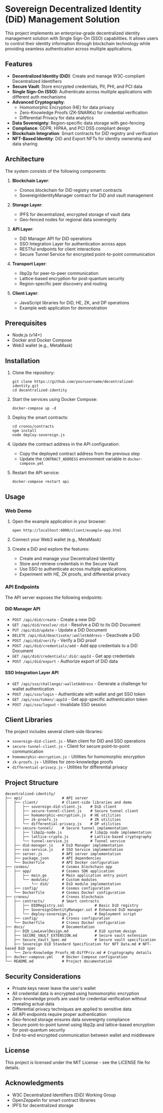 # Sovereign Decentralized Identity (DiD) Management Solution

This project implements an enterprise-grade decentralized identity management solution with Single Sign-On (SSO) capabilities. It allows users to control their identity information through blockchain technology while providing seamless authentication across multiple applications.

## Features

- **Decentralized Identity (DiD)**: Create and manage W3C-compliant Decentralized Identifiers
- **Secure Vault**: Store encrypted credentials, PII, PHI, and PCI data
- **Single Sign-On (SSO)**: Authenticate across multiple applications with different auth mechanisms
- **Advanced Cryptography**:
  - Homomorphic Encryption (HE) for data privacy
  - Zero-Knowledge Proofs (ZK-SNARKs) for credential verification
  - Differential Privacy for data analytics
- **Data Sovereignty**: Region-specific data storage with geo-fencing
- **Compliance**: GDPR, HIPAA, and PCI DSS compliant design
- **Blockchain Integration**: Smart contracts for DiD registry and verification
- **NFT-Based Identity**: DiD and Export NFTs for identity ownership and data sharing

## Architecture

The system consists of the following components:

1. **Blockchain Layer**:
   - Cronos blockchain for DiD registry smart contracts
   - SovereignIdentityManager contract for DiD and vault management

2. **Storage Layer**:
   - IPFS for decentralized, encrypted storage of vault data
   - Geo-fenced nodes for regional data sovereignty

3. **API Layer**:
   - DiD Manager API for DiD operations
   - SSO Integration Layer for authentication across apps
   - RESTful endpoints for client interactions
   - Secure Tunnel Service for encrypted point-to-point communication

4. **Transport Layer**:
   - libp2p for peer-to-peer communication
   - Lattice-based encryption for post-quantum security
   - Region-specific peer discovery and routing

4. **Client Layer**:
   - JavaScript libraries for DiD, HE, ZK, and DP operations
   - Example web application for demonstration

## Prerequisites

- Node.js (v14+)
- Docker and Docker Compose
- Web3 wallet (e.g., MetaMask)

## Installation

1. Clone the repository:
   ```
   git clone https://github.com/yourusername/decentralized-identity.git
   cd decentralized-identity
   ```

2. Start the services using Docker Compose:
   ```
   docker-compose up -d
   ```

3. Deploy the smart contracts:
   ```
   cd cronos/contracts
   npm install
   node deploy-sovereign.js
   ```

4. Update the contract address in the API configuration:
   - Copy the deployed contract address from the previous step
   - Update the `CONTRACT_ADDRESS` environment variable in `docker-compose.yml`

5. Restart the API service:
   ```
   docker-compose restart api
   ```

## Usage

### Web Demo

1. Open the example application in your browser:
   ```
   open http://localhost:4000/client/example-app.html
   ```

2. Connect your Web3 wallet (e.g., MetaMask)

3. Create a DiD and explore the features:
   - Create and manage your Decentralized Identity
   - Store and retrieve credentials in the Secure Vault
   - Use SSO to authenticate across multiple applications
   - Experiment with HE, ZK proofs, and differential privacy

### API Endpoints

The API server exposes the following endpoints:

#### DiD Manager API

- `POST /api/did/create` - Create a new DiD
- `GET /api/did/resolve/:did` - Resolve a DiD to its DiD Document
- `PUT /api/did/update` - Update a DiD Document
- `DELETE /api/did/deactivate/:walletAddress` - Deactivate a DiD
- `POST /api/did/verify` - Verify a DiD proof
- `POST /api/did/credentials/add` - Add app credentials to a DiD Document
- `GET /api/did/credentials/:did/:appId` - Get app credentials
- `POST /api/did/export` - Authorize export of DiD data

#### SSO Integration Layer API

- `GET /api/sso/challenge/:walletAddress` - Generate a challenge for wallet authentication
- `POST /api/sso/login` - Authenticate with wallet and get SSO token
- `GET /api/sso/token/:appId` - Get app-specific authentication token
- `POST /api/sso/logout` - Invalidate SSO session

## Client Libraries

The project includes several client-side libraries:

- `sovereign-did-client.js` - Main client for DiD and SSO operations
- `secure-tunnel-client.js` - Client for secure point-to-point communication
- `homomorphic-encryption.js` - Utilities for homomorphic encryption
- `zk-proofs.js` - Utilities for zero-knowledge proofs
- `differential-privacy.js` - Utilities for differential privacy

## Project Structure

```
decentralized-identity/
├── api/                  # API server
│   ├── client/           # Client-side libraries and demo
│   │   ├── sovereign-did-client.js    # DiD client
│   │   ├── secure-tunnel-client.js    # Secure tunnel client
│   │   ├── homomorphic-encryption.js  # HE utilities
│   │   ├── zk-proofs.js               # ZK utilities
│   │   └── differential-privacy.js    # DP utilities
│   ├── secure-tunnel/    # Secure tunnel implementation
│   │   ├── libp2p-node.js             # libp2p node implementation
│   │   ├── lattice-crypto.js          # Lattice-based cryptography
│   │   └── tunnel-service.js          # Tunnel service
│   ├── did-manager.js    # DiD Manager implementation
│   ├── sso-service.js    # SSO Service implementation
│   ├── server.js         # API server implementation
│   ├── package.json      # API dependencies
│   └── Dockerfile        # API Docker configuration
├── cosmos/               # Cosmos blockchain app
│   ├── app/              # Cosmos SDK application
│   │   ├── main.go       # Main application entry point
│   │   └── modules/      # Custom modules
│   │       └── did/      # DiD module implementation
│   ├── config/           # Cosmos configuration
│   └── Dockerfile        # Cosmos Docker configuration
├── cronos/               # Cronos blockchain
│   ├── contracts/        # Smart contracts
│   │   ├── DIDRegistry.sol              # Basic DiD registry
│   │   ├── SovereignIdentityManager.sol # Enhanced DiD manager
│   │   └── deploy-sovereign.js          # Deployment script
│   ├── config/           # Cronos configuration
│   └── Dockerfile        # Cronos Docker configuration
├── docs/                 # Documentation
│   ├── DID_LowLevelDesign.md            # DiD system design
│   ├── SECURE_VAULT_EXTENSION.md        # Secure vault extension
│   ├── Secure_Vault_Spec.md             # Secure vault specification
│   ├── Sovereign DiD Standard Specification for NFT Data.md # NFT-based DiD spec
│   └── Zero-Knowledge Proofs_HE-DiffPriv.md # Cryptography details
├── docker-compose.yml    # Docker Compose configuration
└── README.md             # Project documentation
```

## Security Considerations

- Private keys never leave the user's wallet
- All credential data is encrypted using homomorphic encryption
- Zero-knowledge proofs are used for credential verification without revealing actual data
- Differential privacy techniques are applied to sensitive data
- All API endpoints require proper authentication
- Geo-fenced storage ensures data sovereignty compliance
- Secure point-to-point tunnel using libp2p and lattice-based encryption for post-quantum security
- End-to-end encrypted communication between wallet and middleware

## License

This project is licensed under the MIT License - see the LICENSE file for details.

## Acknowledgments

- W3C Decentralized Identifiers (DiD) Working Group
- OpenZeppelin for smart contract libraries
- IPFS for decentralized storage

